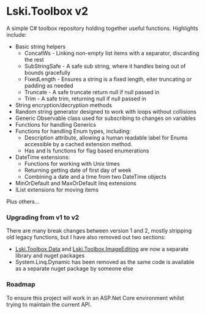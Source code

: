 Lski.Toolbox v2
============

A simple C# toolbox repository holding together useful functions. Highlights include:

- Basic string helpers
  - ConcatWs - Linking non-empty list items with a separator, discarding the rest
  - SubStringSafe - A safe sub string, where it handles being out of bounds gracefully
  - FixedLength - Ensures a string is a fixed length, eiter truncating or padding as needed
  - Truncate - A safe truncate return null if null passed in
  - Trim - A safe trim, returning null if null passed in
- String encryption/decryption methods
- Random string generator designed to work with loops without collisions
- Generic Observable class used for subscribing to changes on variables
- Functions for handling Generics
- Functions for handling Enum types, including:
  - Description attribute, allowing a human readable label for Enums accessible by a cached extension method.
  - Has and Is functions for flag based enumerations
- DateTime extensions:
  - Functions for working with Unix times
  - Returning getting date of first day of week
  - Combining a date and a time from two DateTime objects
- MinOrDefault and MaxOrDefault linq extensions
- IList extensions for moving items

Plus others...

### Upgrading from v1 to v2

There are many break changes between version 1 and 2, mostly stripping old legacy functions, but I have also removed out two sections:

- [Lski.Toolbox.Data](https://github.com/lski/Lski.Toolbox.Data) and [Lski.Toolbox.ImageEditing](https://github.com/lski/Lski.Toolbox.ImageEditing) are now a separate library and nuget packages
- System.Linq.Dynamic has been removed as the same code is available as a separate nuget package by someone else

### Roadmap

To ensure this project will work in an ASP.Net Core environment whilst trying to maintain the current API.
